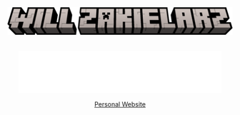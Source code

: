 <!-- "Hero" Header -->
<div align="center">
  <a href="#"><img src="images/title.png?raw=true" style="max-width: 100%;" alt="Will Zakielarz" /></a>
  <br />
  <br />
  <br />
  <a href="#"><img width="90%" src="images/intro.svg" /></a>

  <a href="https://willzakielarz.com" target="_blank">Personal Website</a>

</div>
